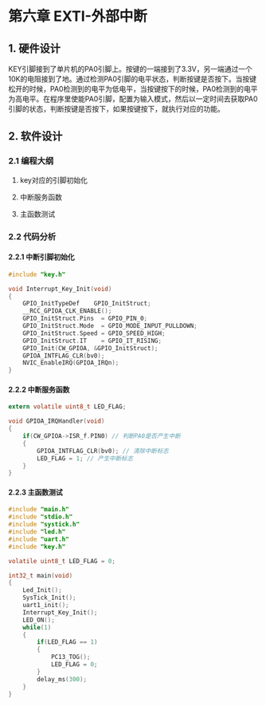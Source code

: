 # 第六章 EXTI-外部中断

## 1. 硬件设计

KEY引脚接到了单片机的PA0引脚上。按键的一端接到了3.3V，另一端通过一个10K的电阻接到了地。通过检测PA0引脚的电平状态，判断按键是否按下。当按键松开的时候，PA0检测到的电平为低电平，当按键按下的时候，PA0检测到的电平为高电平。在程序里使能PA0引脚，配置为输入模式，然后以一定时间去获取PA0引脚的状态，判断按键是否按下，如果按键按下，就执行对应的功能。

## 2. 软件设计

### 2.1 编程大纲

1. key对应的引脚初始化

2. 中断服务函数

3. 主函数测试

### 2.2 代码分析

#### 2.2.1 中断引脚初始化

```c
#include "key.h"

void Interrupt_Key_Init(void)
{
	GPIO_InitTypeDef	GPIO_InitStruct; 
	__RCC_GPIOA_CLK_ENABLE();	
    GPIO_InitStruct.Pins  = GPIO_PIN_0;					
    GPIO_InitStruct.Mode  = GPIO_MODE_INPUT_PULLDOWN;	
    GPIO_InitStruct.Speed = GPIO_SPEED_HIGH;		
    GPIO_InitStruct.IT    = GPIO_IT_RISING;			
    GPIO_Init(CW_GPIOA, &GPIO_InitStruct);			
    GPIOA_INTFLAG_CLR(bv0);
    NVIC_EnableIRQ(GPIOA_IRQn);	
}

```

#### 2.2.2 中断服务函数

```c
extern volatile uint8_t LED_FLAG;

void GPIOA_IRQHandler(void)
{
    if(CW_GPIOA->ISR_f.PIN0) // 判断PA0是否产生中断
    {
        GPIOA_INTFLAG_CLR(bv0); // 清除中断标志
        LED_FLAG = 1; // 产生中断标志
    }
}
```

#### 2.2.3 主函数测试

```c
#include "main.h"
#include "stdio.h"
#include "systick.h"
#include "led.h"
#include "uart.h"
#include "key.h"

volatile uint8_t LED_FLAG = 0;

int32_t main(void)
{
	Led_Init();
	SysTick_Init();
	uart1_init();
	Interrupt_Key_Init();
	LED_ON();
	while(1)
	{
		if(LED_FLAG == 1)
		{
			PC13_TOG();
			LED_FLAG = 0;
		}
		delay_ms(300);
	}
}

```
